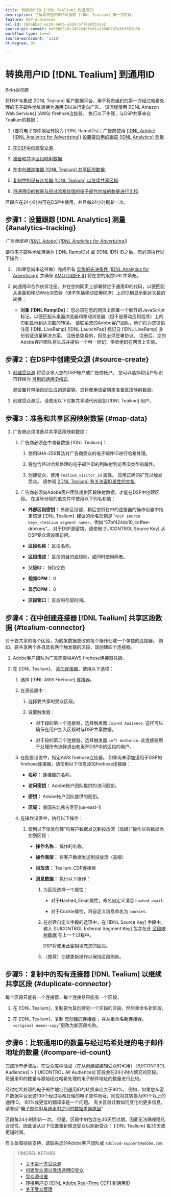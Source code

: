 ```yaml
---
title: 转换用户ID [!DNL Tealium] 到通用ID
description: 了解如何启用DSP以摄取 [!DNL Tealium] 第一方区段。
feature: DSP Audiences
exl-id: 100abbe7-e228-4eb6-a5b9-bf74e83b3aa2
source-git-commit: bd0586516c2457e4dfcd1a23046707e8bf652e3b
workflow-type: tm+mt
source-wordcount: '1110'
ht-degree: 0%

---
```


# 转换用户ID [!DNL Tealium] 到通用ID

*Beta版功能*

将DSP与集成 [!DNL Tealium] 客户数据平台，用于将贵组织的第一方经过哈希处理的电子邮件地址转换为通用ID以进行定向广告。 该流程使用 [!DNL Amazon Web Services] (AWS) firehose连接器。 执行以下步骤，与DSP共享来自Tealium的数据：

1. (要将电子邮件地址转换为 [!DNL RampIDs]<!-- or [!DNL ID5] IDs -->；广告商使用 [[!DNL Adobe] [!DNL Analytics for Advertising]](/help/integrations/analytics/overview.md)) [设置要启用的跟踪 [!DNL Analytics] 测量](#analytics-tracking).

1. [在DSP中创建受众源](#source-create).

1. [准备和共享区段映射数据](#map-data).

1. [在中创建连接器 [!DNL Tealium] 共享区段数据](#tealium-connector).

1. [复制中的现有连接器 [!DNL Tealium] 以继续共享区段](#duplicate-connector).

1. [将通用ID的数量与经过哈希处理的电子邮件地址的数量进行比较](#compare-id-count).

区段应在24小时内可在DSP中使用，并且每24小时刷新一次。

## 步骤1：设置跟踪 [!DNL Analytics] 测量 {#analytics-tracking}

*广告商使用 [[!DNL Adobe] [!DNL Analytics for Advertising]](/help/integrations/analytics/overview.md))*

要将电子邮件地址转换为 [!DNL RampIDs] 或 [!DNL ID5] ID之后，您必须执行以下操作：

1. （如果您尚未这样做）完成所有 [实施的先决条件 [!DNL Analytics for Advertising]](/help/integrations/analytics/prerequisites.md) 并确保 [AMO ID和EF ID](/help/integrations/analytics/ids.md) 将在您的跟踪URL中填充。

1. 向通用ID合作伙伴注册，并在您的网页上部署特定于通用ID的代码，以便匹配从桌面和移动Web浏览器（但不包括移动应用程序）上的ID到显示到达次数的转换：

   * **对象 [!DNL RampIDs]：** 您必须在您的网页上部署一个额外的JavaScript标记，以便匹配从桌面浏览器和移动浏览器（但不是移动应用程序）上的ID到显示到达次数的转换。 请联系您的Adobe客户团队，他们将为您提供注册 [!DNL LiveRamp] [!DNL LaunchPad] 标记自 [!DNL LiveRamp] 身份验证流量解决方案。 注册是免费的，但您必须签署协议。 注册后，您的Adobe客户团队将生成并提供一个唯一标记，供贵组织在网页上实施。

## 步骤2：在DSP中创建受众源 {#source-create}

1. [创建受众源](source-create.md) 将受众导入您的DSP帐户或广告商帐户。 您可以选择将用户标识符转换为 [可用的通用ID格式](source-about.md).

   源设置将包括自动生成的源密钥，您将使用该密钥来准备区段映射数据。

1. 创建受众源后，请使用以下对象共享源代码密钥 [!DNL Tealium] 用户。

## 步骤3：准备和共享区段映射数据 {#map-data}

1. 广告商必须准备并共享区段映射数据：

   1. 广告商必须在中准备数据 [!DNL Tealium]：

      1. 使用SHA-256算法对广告商受众的电子邮件ID进行哈希处理。

      1. 将包含经过哈希处理的电子邮件ID的列映射到访客ID类型的属性。

      1. 创建受众，使用 `Tealium_visitor_id` 属性。 应用正确的扩充以触发受众。 请参阅 [[!DNL Tealium] 有关访客ID属性的文档](https://docs.tealium.com/server-side/visitor-stitching/visitor-id-attribute/).

   1. 广告商必须向Adobe客户团队提供区段映射数据，才能在DSP中创建区段。 在逗号分隔的值文件中使用以下列名和值：

      * **外部区段密钥：** 外部区段键，稍后您将在中的连接器的操作设置中指定该键 [!DNL Tealium]. 建议的命名惯例是&#39;&#39;`<DSP source key>_<Tealium segment name>`，例如“57bf424dc10_coffee-drinkers”。 对于DSP源密钥，请使用 [!UICONTROL Source Key] 从DSP受众源设置访问。

      * **区段名称：** 区段名称。

      * **区段描述：** 区段的目的或规则，或同时使用两者。

      * **父级ID：** 保持空白

      * **视频CPM：** 0

      * **显示CPM：** 0

      * **区段窗口：** 区段的存留时间。

## 步骤4：在中创建连接器 [!DNL Tealium] 共享区段数据 {#tealium-connector}

对于要共享的每个区段，为触发数据更改的每个操作创建一个单独的连接器。 例如，要共享两个各自具有两个触发器的区段，请创建四个连接器。

1. Adobe客户团队为广告商提供AWS firehose连接器凭据。

1. 在 [!DNL Tealium]， [添加连接器](https://docs.tealium.com/server-side/connectors/add/)，使用以下选项：

   1. 选择 [!DNL AWS Firehose] 连接器。

   1. 在源设置中：

      1. 选择要共享的受众区段。

      1. 设置触发器：

         * 对于段的第一个连接器，选择触发器 `Joined Audience`. 这样可以确保在用户加入区段时与DSP共享数据。

         * 对于段的第二个连接器，选择触发器 `Left Audience`. 此连接器用于处理所有选择退出和离开DSP中的区段的用户。

   1. 在配置设置中，指定AWS firehose连接器。 如果尚未添加适用于DSP的firehose连接器，请使用以下信息添加firehose连接器：

      * **名称：** 连接器的名称。

      * **访问密钥：** Adobe帐户团队提供的访问密钥。

      * **密钥：** Adobe帐户团队提供的密钥。

      * **区域：** 美国东北弗吉尼亚(us-east-1)

   1. 在操作设置中，执行以下操作：

      1. 使用以下信息创建“将客户数据发送到投放流（高级）”操作以将数据添加到区段：

         * **操作名称：** 操作的名称。

         * **操作类型：** 将客户数据发送到投放流（高级）

         * **投放流：** Tealium_CDP连接器

         * **消息数据：**  执行以下操作：

            1. 为区段选择一个属性：

               * 对于Hashed_Email属性，命名自定义消息 `hashed_email`.

               * 对于Cookie属性，将自定义消息命名为 `cookies`.

            1. 在创建自定义字段的选项中，在 [!DNL Source Key] 字段中，输入 [!UICONTROL External Segment Key] 包含在此 [区段映射数据](#map-data) 在上一个过程中。

               DSP将使用此密钥填充您的区段。

            1. （推荐）创建更新操作以保持区段刷新。

## 步骤5：复制中的现有连接器 [!DNL Tealium] 以继续共享区段 {#duplicate-connector}

每个区段只能有一个连接器，每个连接器只能有一个区段。

1. 在 [!DNL Tealium]，复制要为其创建另一个区段的区段，然后重命名新区段。

1. 在 [!DNL Tealium]，复制 [您创建的连接器](#tealium-connector) ，并从重命名新连接器。`<original name>-copy`”更改为新区段名称。

## 步骤6：比较通用ID的数量与经过哈希处理的电子邮件地址的数量 {#compare-id-count}

完成所有步骤后，在受众库中验证（在从创建或编辑受众时可用） [!UICONTROL Audiences] > [!UICONTROL All Audiences] 区段会在24小时内填充的区段。 将通用ID的数量与原始经过哈希处理的电子邮件地址的数量进行比较。

经过哈希处理的电子邮件地址到通用ID的转换率应大于90%。 例如，如果您从客户数据平台发送100个经过哈希处理的电子邮件地址，则应将其转换为90个以上的通用ID。 90%或更低的翻译率是一个问题。 有关区段计数如何变化的更多信息，请参阅&quot;[电子邮件ID与通用ID之间的数据差异原因](#universal-ids-data-variances)“

区段每24小时刷新一次。 但是，区段中的包含在30天后过期，因此无法确保隐私合规性，因此请从以下位置重新推送受众以刷新受众： [!DNL Tealium] 每30天或更短时间。

有关故障排除支持，请联系您的Adobe客户团队或 `adcloud-support@adobe.com`.

>[!MORELIKETHIS]
>
>* [关于第一方受众源](/help/dsp/audiences/sources/source-about.md)
>* [创建受众源以激活通用ID受众](source-create.md)
>* [受众源设置](source-settings.md)
>* [转换用户ID [!DNL Adobe Real-Time CDP] 到通用ID](/help/dsp/audiences/sources/source-adobe-rtcdp.md)
>* [关于受众管理](/help/dsp/audiences/audience-about.md)

<!--
>* [Convert User IDs from [!DNL Optimizely] to Universal IDs](/help/dsp/audiences/sources/source-optimizely.md)
-->
